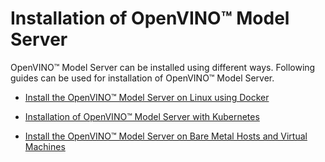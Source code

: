 # Installation of OpenVINO&trade; Model Server

OpenVINO&trade; Model Server can be installed using different ways. Following guides can be used for installation of OpenVINO&trade; Model Server.


- [Install the OpenVINO&trade; Model Server on Linux using Docker](./InstallationsLinuxDocker.md)

- [Installation of OpenVINO&trade; Model Server with Kubernetes](./InstallationsKubernetes.md)

- [Install the  OpenVINO&trade; Model Server on Bare Metal Hosts and Virtual Machines](./InstallationsModelServerVMAndBareMetal.md)
